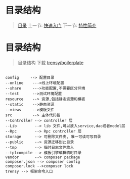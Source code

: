 #  目录结构

   > [目录](<README.md>)
   > 上一节: [快速入门](<1.2.md>)
   > 下一节: [特性简介](<1.4.md>)


   目录结构
========

> 目录结构  下载 [trensy/boilerplate](https://github.com/trensy/boilerplate)

```

config     --> 配置目录
--online    --->线上环境配置
--share     --->功能配置,不需要区分环境
--test      -->测试环境配置
resource    --> 资源,包括静态资源和模板
--static    -->静态资源
--views     -->模板文件
src         --> 主体代码包
--Controller --> controller 层
--Lib        --> lib 文件,可以放入service,dao或者model层
--Rpc        --> Rpc controller 层
storage      --> 可删除文件夹, 唯一可读可写目录
--public     --> 资源迁移到此目录
--tmp        --> 临时日志文件放入
--tplcompile --> 模板引擎编辑临时目录
vendor       --> composer package
composer.json --> composer config
composer.lock -->composer lock
trensy --> 框架命令入口

```